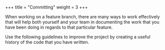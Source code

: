 +++
title = "Committing"
weight = 3
+++

When working on a feature branch, there are many ways to work effectively that will help both yourself and your team in 
documenting the work that you have been doing in regards to that particular feature.

Use the following guidelines to improve the project by creating a useful history of the code that you have written.
